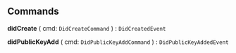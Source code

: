 

## Commands





  
<article>

**didCreate** ( cmd: `DidCreateCommand` ) : `DidCreatedEvent` <br/> 

</article>
<article>

**didPublicKeyAdd** ( cmd: `DidPublicKeyAddCommand` ) : `DidPublicKeyAddedEvent` <br/> 

</article>


